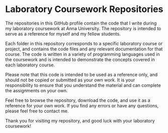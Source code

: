 # Laboratory Coursework Repositories

The repositories in this GitHub profile contain the code that I write during my laboratory coursework at Anna University. The repository is intended to serve as a reference for myself and my fellow students.

Each folder in this repository corresponds to a specific laboratory course or project, and contains the code files and any relevant documentation for that course. The code is written in a variety of programming languages used in the coursework and is intended to demonstrate the concepts covered in each laboratory course.

Please note that this code is intended to be used as a reference only, and should not be copied or submitted as your own work. It is your responsibility to ensure that you understand the material and can complete the assignments on your own.

Feel free to browse the repository, download the code, and use it as a reference for your own work. If you find any errors or have any questions, please feel free to contact me.

Thank you for visiting my repository, and good luck with your laboratory coursework!
